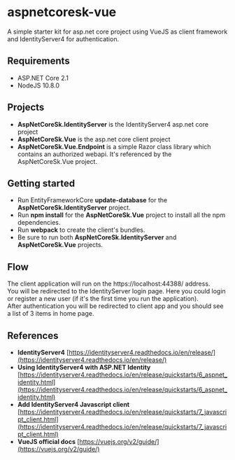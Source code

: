 # aspnetcoresk-vue
A simple starter kit for asp.net core project using VueJS as client framework and IdentityServer4 for authentication.

## Requirements
- ASP.NET Core 2.1
- NodeJS 10.8.0

## Projects
- **AspNetCoreSk.IdentityServer** is the IdentityServer4 asp.net core project
- **AspNetCoreSk.Vue** is the asp.net core client project
- **AspNetCoreSk.Vue.Endpoint** is a simple Razor class library which contains an authorized webapi. It's referenced by the AspNetCoreSk.Vue project.

## Getting started
- Run EntityFrameworkCore **update-database** for the **AspNetCoreSk.IdentityServer** project.
- Run **npm install** for the **AspNetCoreSk.Vue** project to install all the npm dependencies.
- Run **webpack** to create the client's bundles.
- Be sure to run both **AspNetCoreSk.IdentityServer** and **AspNetCoreSk.Vue** projects.

## Flow
The client application will run on the https://localhost:44388/ address.<br/>
You will be redirected to the IdentityServer login page. Here you could login or register a new user (if it's the first time you run the application).<br/>
After authentication you will be redirected to client app and you should see a list of 3 items in home page.

## References
- **IdentityServer4** [https://identityserver4.readthedocs.io/en/release/](https://identityserver4.readthedocs.io/en/release/)
- **Using IdentityServer4 with ASP.NET Identity** [https://identityserver4.readthedocs.io/en/release/quickstarts/6_aspnet_identity.html](https://identityserver4.readthedocs.io/en/release/quickstarts/6_aspnet_identity.html)
- **Add IdentityServer4 Javascript client** [https://identityserver4.readthedocs.io/en/release/quickstarts/7_javascript_client.html](https://identityserver4.readthedocs.io/en/release/quickstarts/7_javascript_client.html)
- **VueJS official docs** [https://vuejs.org/v2/guide/](https://vuejs.org/v2/guide/)
